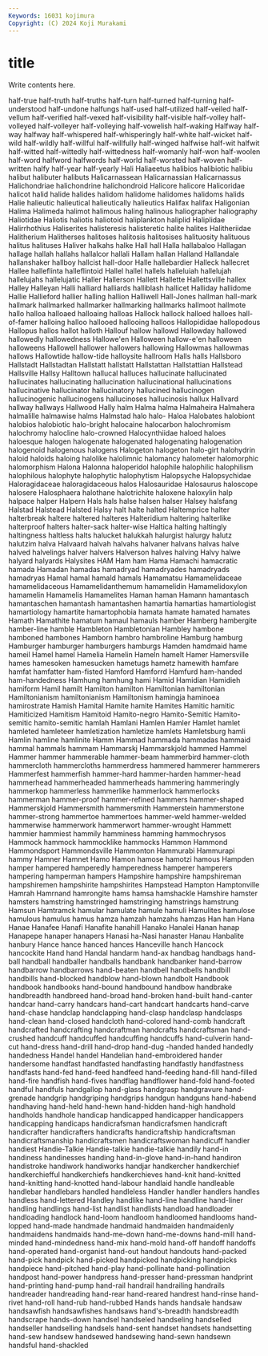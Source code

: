 ```yaml
---
Keywords: 16031 kojimura
Copyright: (C) 2024 Koji Murakami
---
```


# title

Write contents here.



half-true half-truth
half-truths half-turn half-turned half-turning half-understood half-undone halfungs half-used half-utilized half-veiled
half-vellum half-verified half-vexed half-visibility half-visible half-volley half-volleyed half-volleyer half-volleying half-vowelish
half-waking Halfway half-way halfway half-whispered half-whisperingly half-white half-wicket half-wild half-wildly
half-willful half-willfully half-winged halfwise half-wit halfwit half-witted half-wittedly half-wittedness half-womanly
half-won half-woolen half-word halfword halfwords half-world half-worsted half-woven half-written halfy
half-year half-yearly Hali Haliaeetus halibios halibiotic halibiu halibut halibuter halibuts
Halicarnassean Halicarnassian Halicarnassus Halichondriae halichondrine halichondroid Halicore halicore Halicoridae halicot
halid halide halides halidom halidome halidomes halidoms halids Halie halieutic
halieutical halieutically halieutics Halifax halifax Haligonian Halima Halimeda halimot halimous
haling halinous haliographer haliography Haliotidae Haliotis haliotis haliotoid haliplankton haliplid
Haliplidae Halirrhothius Haliserites halisteresis halisteretic halite halites Halitheriidae Halitherium Halitherses
halitoses halitosis halitosises halituosity halituous halitus halituses Haliver halkahs halke
Hall hall Halla hallabaloo Hallagan hallage hallah hallahs hallalcor hallali
Hallam hallan Halland Hallandale hallanshaker hallboy hallcist hall-door Halle hallebardier
Halleck hallecret Hallee halleflinta halleflintoid Hallel hallel hallels halleluiah hallelujah
hallelujahs hallelujatic Haller Hallerson Hallett Hallette Hallettsville hallex Halley Halleyan
Halli halliard halliards halliblash hallicet Halliday hallidome Hallie Hallieford hallier
halling hallion Halliwell Hall-Jones hallman hall-mark hallmark hallmarked hallmarker hallmarking
hallmarks hallmoot hallmote hallo halloa halloaed halloaing halloas Hallock hallock
halloed halloes hall-of-famer halloing halloo hallooed hallooing halloos Hallopididae hallopodous
Hallopus hallos hallot halloth Hallouf hallow hallowd Hallowday hallowed hallowedly
hallowedness Hallowe'en Halloween hallow-e'en halloween halloweens Hallowell hallower hallowers hallowing
Hallowmas hallowmas hallows Hallowtide hallow-tide halloysite hallroom Halls halls Hallsboro
Hallstadt Hallstadtan Hallstatt hallstatt Hallstattan Hallstattian Hallstead Hallsville Hallsy Halltown
hallucal halluces hallucinate hallucinated hallucinates hallucinating hallucination hallucinational hallucinations hallucinative
hallucinator hallucinatory hallucined hallucinogen hallucinogenic hallucinogens hallucinoses hallucinosis hallux Hallvard
hallway hallways Hallwood Hally halm Halma halma Halmaheira Halmahera halmalille
halmawise halms Halmstad halo halo- Haloa Halobates halobiont halobios halobiotic
halo-bright halocaine halocarbon halochromism halochromy halocline halo-crowned Halocynthiidae haloed haloes
haloesque halogen halogenate halogenated halogenating halogenation halogenoid halogenous halogens Halogeton
halogeton halo-girt halohydrin haloid haloids haloing halolike halolimnic halomancy halometer
halomorphic halomorphism Halona Halonna haloperidol halophile halophilic halophilism halophilous halophyte
halophytic halophytism Halopsyche Halopsychidae Haloragidaceae haloragidaceous halos Halosauridae Halosaurus haloscope
halosere Halosphaera halothane halotrichite haloxene haloxylin halp halpace halper Halpern
Hals hals halse halsen halser Halsey halsfang Halstad Halstead Halsted
Halsy halt halte halted Haltemprice halter halterbreak haltere haltered halteres
Halteridium haltering halterlike halterproof halters halter-sack halter-wise Haltica halting haltingly
haltingness haltless halts halucket halukkah halurgist halurgy halutz halutzim halva
Halvaard halvah halvahs halvaner halvans halvas halve halved halvelings halver
halvers Halverson halves halving Halvy halwe halyard halyards Halysites HAM
Ham ham Hama Hamachi hamacratic hamada Hamadan hamadas hamadryad hamadryades
hamadryads hamadryas Hamal hamal hamald hamals Hamamatsu Hamamelidaceae hamamelidaceous Hamamelidanthemum
hamamelidin Hamamelidoxylon hamamelin Hamamelis Hamamelites Haman haman Hamann hamantasch hamantaschen
hamantash hamantashen hamartia hamartias hamartiologist hamartiology hamartite hamartophobia hamata hamate
hamated hamates Hamath Hamathite hamatum hamaul hamauls hamber Hamberg hambergite
hamber-line hamble Hambleton Hambletonian Hambley hambone hamboned hambones Hamborn hambro
hambroline Hamburg hamburg Hamburger hamburger hamburgers hamburgs Hamden hamdmaid hame
hameil Hamel hamel Hamelia Hamelin Hameln hamelt Hamer Hamersville hames
hamesoken hamesucken hametugs hametz hamewith hamfare hamfat hamfatter ham-fisted Hamford
Hamforrd Hamfurd ham-handed ham-handedness Hamhung hamhung hami Hamid Hamidian Hamidieh
hamiform Hamil hamilt Hamilton hamilton Hamiltonian hamiltonian Hamiltonianism hamiltonianism Hamiltonism
hamingja haminoea hamirostrate Hamish Hamital Hamite hamite Hamites Hamitic hamitic
Hamiticized Hamitism Hamitoid Hamito-negro Hamito-Semitic Hamito-semitic hamito-semitic hamlah Hamlani Hamlen
Hamler Hamlet hamlet hamleted hamleteer hamletization hamletize hamlets Hamletsburg hamli
Hamlin hamline hamlinite Hamm Hammad hammada hammadas hammaid hammal hammals
hammam Hammarskj Hammarskjold hammed Hammel Hammer hammer hammerable hammer-beam hammerbird
hammer-cloth hammercloth hammercloths hammerdress hammered hammerer hammerers Hammerfest hammerfish hammer-hard
hammer-harden hammer-head hammerhead hammerheaded hammerheads hammering hammeringly hammerkop hammerless hammerlike
hammerlock hammerlocks hammerman hammer-proof hammer-refined hammers hammer-shaped Hammerskjold Hammersmith hammersmith
Hammerstein hammerstone hammer-strong hammertoe hammertoes hammer-weld hammer-welded hammerwise hammerwork hammerwort
hammer-wrought Hammett hammier hammiest hammily hamminess hamming hammochrysos Hammock hammock
hammocklike hammocks Hammon Hammond Hammondsport Hammondsville Hammonton Hammurabi Hammurapi hammy
Hamner Hamnet Hamo Hamon hamose hamotzi hamous Hampden hamper hampered
hamperedly hamperedness hamperer hamperers hampering hamperman hampers Hampshire hampshire hampshireman
hampshiremen hampshirite hampshirites Hampstead Hampton Hamptonville Hamrah Hamrnand hamrongite hams
hamsa hamshackle Hamshire hamster hamsters hamstring hamstringed hamstringing hamstrings hamstrung
Hamsun Hamtramck hamular hamulate hamule hamuli Hamulites hamulose hamulous hamulus
hamus hamza hamzah hamzahs hamzas Han han Hana Hanae Hanafee
Hanafi Hanafite hanahill Hanako Hanalei Hanan hanap Hanapepe hanaper hanapers
Hanasi ha-Nasi hanaster Hanau Hanbalite hanbury Hance hance hanced hances
Hanceville hanch Hancock hancockite Hand hand Handal handarm hand-ax handbag
handbags hand-ball handball handballer handballs handbank handbanker hand-barrow handbarrow handbarrows
hand-beaten handbell handbells handbill handbills hand-blocked handblow hand-blown handbolt Handbook
handbook handbooks hand-bound handbound handbow handbrake handbreadth handbreed hand-broad hand-broken
hand-built hand-canter handcar hand-carry handcars hand-cart handcart handcarts hand-carve hand-chase
handclap handclapping hand-clasp handclasp handclasps hand-clean hand-closed handcloth hand-colored hand-comb
handcraft handcrafted handcrafting handcraftman handcrafts handcraftsman hand-crushed handcuff handcuffed handcuffing
handcuffs hand-culverin hand-cut hand-dress hand-drill hand-drop hand-dug -handed handed handedly
handedness Handel handel Handelian hand-embroidered hander handersome handfast handfasted handfasting
handfastly handfastness handfasts hand-fed hand-feed handfeed hand-feeding hand-fill hand-filled hand-fire
handfish hand-fives handflag handflower hand-fold hand-footed handful handfuls handgallop hand-glass
handgrasp handgravure hand-grenade handgrip handgriping handgrips handgun handguns hand-habend handhaving
hand-held hand-hewn hand-hidden hand-high handhold handholds handhole handicap handicapped handicapper
handicappers handicapping handicaps handicrafsman handicrafsmen handicraft handicrafter handicrafters handicrafts handicraftship
handicraftsman handicraftsmanship handicraftsmen handicraftswoman handicuff handier handiest Handie-Talkie Handie-talkie handie-talkie
handily hand-in handiness handinesses handing hand-in-glove hand-in-hand handiron handistroke handiwork
handiworks handjar handkercher handkerchief handkerchiefful handkerchiefs handkerchieves hand-knit hand-knitted hand-knitting
hand-knotted hand-labour handlaid handle handleable handlebar handlebars handled handleless Handler
handler handlers handles handless hand-lettered Handley handlike hand-line handline hand-liner
handling handlings hand-list handlist handlists handload handloader handloading handlock hand-loom
handloom handloomed handlooms hand-lopped hand-made handmade handmaid handmaiden handmaidenly handmaidens
handmaids hand-me-down hand-me-downs hand-mill hand-minded hand-mindedness hand-mix hand-mold hand-off handoff
handoffs hand-operated hand-organist hand-out handout handouts hand-packed hand-pick handpick hand-picked
handpicked handpicking handpicks handpiece hand-pitched hand-play hand-pollinate hand-pollination handpost hand-power
handpress hand-presser hand-pressman handprint hand-printing hand-pump hand-rail handrail handrailing handrails
handreader handreading hand-rear hand-reared handrest hand-rinse hand-rivet hand-roll hand-rub hand-rubbed
Hands hands handsale handsaw handsawfish handsawfishes handsaws hand's-breadth handsbreadth handscrape
hands-down handsel handseled handseling handselled handseller handselling handsels hand-sent handset
handsets handsetting hand-sew handsew handsewed handsewing hand-sewn handsewn handsful hand-shackled

